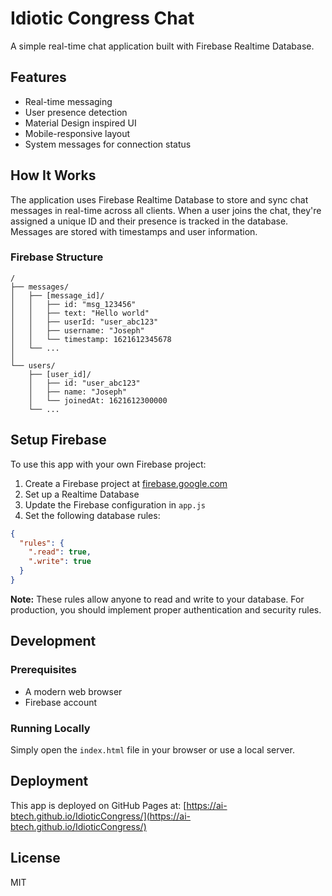 # Idiotic Congress Chat

A simple real-time chat application built with Firebase Realtime Database.

## Features

- Real-time messaging
- User presence detection
- Material Design inspired UI
- Mobile-responsive layout
- System messages for connection status

## How It Works

The application uses Firebase Realtime Database to store and sync chat messages in real-time across all clients. When a user joins the chat, they're assigned a unique ID and their presence is tracked in the database. Messages are stored with timestamps and user information.

### Firebase Structure

```
/
├── messages/
│   ├── [message_id]/
│   │   ├── id: "msg_123456"
│   │   ├── text: "Hello world"
│   │   ├── userId: "user_abc123"
│   │   ├── username: "Joseph"
│   │   └── timestamp: 1621612345678
│   └── ...
│
└── users/
    ├── [user_id]/
    │   ├── id: "user_abc123"
    │   ├── name: "Joseph"
    │   └── joinedAt: 1621612300000
    └── ...
```

## Setup Firebase

To use this app with your own Firebase project:

1. Create a Firebase project at [firebase.google.com](https://firebase.google.com)
2. Set up a Realtime Database
3. Update the Firebase configuration in `app.js`
4. Set the following database rules:

```json
{
  "rules": {
    ".read": true,
    ".write": true
  }
}
```

**Note:** These rules allow anyone to read and write to your database. For production, you should implement proper authentication and security rules.

## Development

### Prerequisites

- A modern web browser
- Firebase account

### Running Locally

Simply open the `index.html` file in your browser or use a local server.

## Deployment

This app is deployed on GitHub Pages at: [https://ai-btech.github.io/IdioticCongress/](https://ai-btech.github.io/IdioticCongress/)

## License

MIT